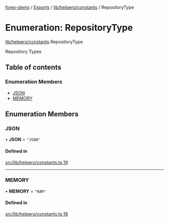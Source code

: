 [forex-demo](../README.md) / [Exports](../modules.md) / [lib/helpers/constants](../modules/lib_helpers_constants.md) / RepositoryType

# Enumeration: RepositoryType

[lib/helpers/constants](../modules/lib_helpers_constants.md).RepositoryType

Repository Types

## Table of contents

### Enumeration Members

- [JSON](lib_helpers_constants.RepositoryType.md#json)
- [MEMORY](lib_helpers_constants.RepositoryType.md#memory)

## Enumeration Members

### JSON

• **JSON** = `"JSON"`

#### Defined in

[src/lib/helpers/constants.ts:19](https://github.com/suphero/forex-demo/blob/e73074c/src/lib/helpers/constants.ts#L19)

---

### MEMORY

• **MEMORY** = `"RAM"`

#### Defined in

[src/lib/helpers/constants.ts:18](https://github.com/suphero/forex-demo/blob/e73074c/src/lib/helpers/constants.ts#L18)
